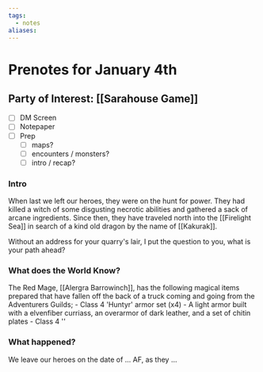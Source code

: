 ```yaml
---
tags:
  - notes
aliases:
---
```


# Prenotes for January 4th
## Party of Interest: [[Sarahouse Game]]
- [ ] DM Screen
- [ ] Notepaper
- [ ] Prep
	- [ ] maps?
	- [ ] encounters / monsters?
	- [ ] intro / recap?

### Intro

When last we left our heroes, they were on the hunt for power. They had killed a witch of some disgusting necrotic abilities and gathered a sack of arcane ingredients. Since then, they have traveled north into the [[Firelight Sea]] in search of a kind old dragon by the name of [[Kakurak]].

Without an address for your quarry's lair, I put the question to you, what is your path ahead?

### What does the World Know?

The Red Mage, [[Alergra Barrowinch]], has the following magical items prepared that have fallen off the back of a truck coming and going from the Adventurers Guilds;
	- Class 4 'Huntyr' armor set (x4)
		- A light armor built with a elvenfiber curriass, an overarmor of dark leather, and a set of chitin plates
	- Class 4 ''

### What happened?


We leave our heroes on the date of ... AF, as they ...